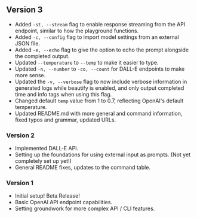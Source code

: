 ## Version 3

-   Added `-st, --stream` flag to enable response streaming from the API endpoint, similar to how the playground functions.
-   Added `-c, --config` flag to import model settings from an external JSON file.
-   Added `-e, --echo` flag to give the option to echo the prompt alongside the completed output.
-   Updated `--temperature` to `--temp` to make it easier to type.
-   Updated `-n, --number` to `-co, --count` for DALL-E endpoints to make more sense.
-   Updated the `-v, --verbose` flag to now include verbose information in generated logs while beautify is enabled, and only output completed time and info tags when using this flag.
-   Changed default `temp` value from 1 to 0.7, reflecting OpenAI's default temperature.
-   Updated README.md with more general and command information, fixed typos and grammar, updated URLs.

### Version 2

-   Implemented DALL-E API.
-   Setting up the foundations for using external input as prompts. (Not yet completely set up yet!)
-   General README fixes, updates to the command table.

### Version 1

-   Initial setup! Beta Release!
-   Basic OpenAI API endpoint capabilities.
-   Setting groundwork for more complex API / CLI features.

